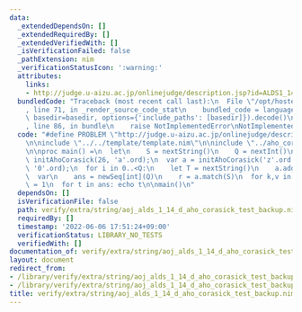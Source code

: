 ```yaml
---
data:
  _extendedDependsOn: []
  _extendedRequiredBy: []
  _extendedVerifiedWith: []
  _isVerificationFailed: false
  _pathExtension: nim
  _verificationStatusIcon: ':warning:'
  attributes:
    links:
    - http://judge.u-aizu.ac.jp/onlinejudge/description.jsp?id=ALDS1_14_D
  bundledCode: "Traceback (most recent call last):\n  File \"/opt/hostedtoolcache/Python/3.10.5/x64/lib/python3.10/site-packages/onlinejudge_verify/documentation/build.py\"\
    , line 71, in _render_source_code_stat\n    bundled_code = language.bundle(stat.path,\
    \ basedir=basedir, options={'include_paths': [basedir]}).decode()\n  File \"/opt/hostedtoolcache/Python/3.10.5/x64/lib/python3.10/site-packages/onlinejudge_verify/languages/nim.py\"\
    , line 86, in bundle\n    raise NotImplementedError\nNotImplementedError\n"
  code: "#define PROBLEM \"http://judge.u-aizu.ac.jp/onlinejudge/description.jsp?id=ALDS1_14_D\"\
    \n\ninclude \"../../template/template.nim\"\n\ninclude \"../aho_corasick.nim\"\
    \n\nproc main() =\n  let\n    S = nextString()\n    Q = nextInt()\n#  var a =\
    \ initAhoCorasick(26, 'a'.ord);\n  var a = initAhoCorasick('z'.ord + 1 - '0'.ord,\
    \ '0'.ord);\n  for i in 0..<Q:\n    let T = nextString()\n    a.add(T)\n  a.build(false)\n\
    \  var\n    ans = newSeq[int](Q)\n    r = a.match(S)\n  for k,v in r:\n    ans[k]\
    \ = 1\n  for t in ans: echo t\n\nmain()\n"
  dependsOn: []
  isVerificationFile: false
  path: verify/extra/string/aoj_alds_1_14_d_aho_corasick_test_backup.nim
  requiredBy: []
  timestamp: '2022-06-06 17:51:24+09:00'
  verificationStatus: LIBRARY_NO_TESTS
  verifiedWith: []
documentation_of: verify/extra/string/aoj_alds_1_14_d_aho_corasick_test_backup.nim
layout: document
redirect_from:
- /library/verify/extra/string/aoj_alds_1_14_d_aho_corasick_test_backup.nim
- /library/verify/extra/string/aoj_alds_1_14_d_aho_corasick_test_backup.nim.html
title: verify/extra/string/aoj_alds_1_14_d_aho_corasick_test_backup.nim
---
```

